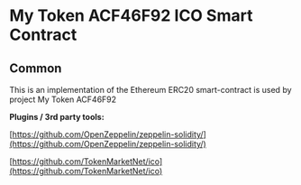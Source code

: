 # My Token ACF46F92 ICO Smart Contract

## Common

This is an implementation of the Ethereum ERC20 smart-contract is used by project My Token ACF46F92

<b>Plugins / 3rd party tools:</b>

[https://github.com/OpenZeppelin/zeppelin-solidity/](https://github.com/OpenZeppelin/zeppelin-solidity/)

[https://github.com/TokenMarketNet/ico](https://github.com/TokenMarketNet/ico)